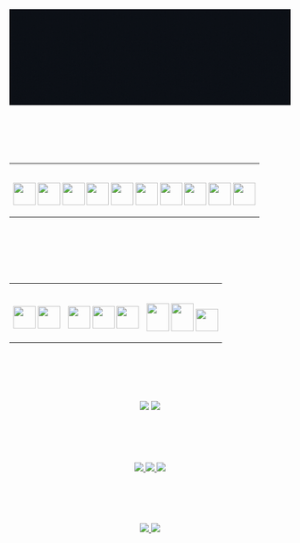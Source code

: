<div align="center">
<img src="cover.gif" align="center" height="50%" width="100%" />
</div>
<br/>  



#
<br>
<br>
<table align="center">
    <tr>
        <th>
            <p align="center">
                <br>
                <a href="https://rubyonrails.org/" title="Rails"><img src="https://github.com/tomchen/stack-icons/blob/master/logos/rails.svg" width="40px" height="40px"></a>
                <a href="https://reactjs.org/" title="React"><img src="https://github.com/tomchen/stack-icons/blob/master/logos/react.svg" width="40px" height="40px"></a>
                <a href="https://nodejs.org/" title="Node.js"><img src="https://github.com/tomchen/stack-icons/blob/master/logos/nodejs-icon.svg" width="40px" height="40px"></a>
                <a href="https://www.npmjs.com/" title="npm"><img src="https://github.com/tomchen/stack-icons/blob/master/logos/npm.svg" width="40px" height="40px"></a>
                <a href="https://firebase.google.com" title="Firebase"><img src="https://github.com/tomchen/stack-icons/blob/master/logos/firebase.svg" width="40px" height="40px"></a>
                <a href="https://git-scm.com/" title="Git"><img src="https://github.com/tomchen/stack-icons/blob/master/logos/git-icon.svg" width="40px" height="40px"></a>
                <a href="https://www.postman.com/" title="Postman"> <img src="https://github.com/tomchen/stack-icons/blob/master/logos/postman.svg" width="40px" height="40px"></a>
                <a href="https://www.java.com/" title="Java"><img src="https://github.com/tomchen/stack-icons/blob/master/logos/java.svg" width="40px" height="40px"></a>
                <a href="https://www.jetbrains.com/idea/" title="IntelliJ IDEA"><img src="https://github.com/tomchen/stack-icons/blob/master/logos/intellij-idea.svg" width="40px" height="40px"></a>
                <a href="https://www.jetbrains.com/webstorm/" title="WebStorm"><img src="https://github.com/tomchen/stack-icons/blob/master/logos/webstorm.svg" width="40px" height="40px"></a>
                <br>
            </p>
        </th>
    </tr>
</table>
<br/>

#
<br>
<br>
<table align="center">
    <tr>
        <th>
            <p align="center">
                <br>
                <a href="https://www.java.com/" title="Java"><img src="https://github.com/tomchen/stack-icons/blob/master/logos/java.svg" width="40px" height="40px"></a>
                <a href="https://developer.mozilla.org/en-US/docs/Web/JavaScript" title="JavaScript"><img src="https://github.com/tomchen/stack-icons/blob/master/logos/javascript.svg" width="40px" height="40px"></a>
                <br>
            </p>
        </th>
        <th>
            <p align="center">
                <br>
                <a href="https://www.mysql.com/" title="MySQL"><img src="https://github.com/tomchen/stack-icons/blob/master/logos/mysql.svg" width="40px" height="40px"></a>
                <a href="https://www.mongodb.com/" title="MongoDB"><img src="https://github.com/tomchen/stack-icons/blob/master/logos/mongodb-icon.svg" width="40px" height="40px"></a>
                <a href="https://www.mongodb.com/" title="MongoDB"><img src="https://github.com/tomchen/stack-icons/blob/master/logos/postgresql.svg" width="40px" height="40px"></a>
                <br>
            </p>
        </th>
        <th>
            <p align="center">
                <br>
                <a href="https://developer.mozilla.org/en-US/docs/Web/Guide/HTML/HTML5" title="HTML5"><img src="https://github.com/tomchen/stack-icons/blob/master/logos/html-5.svg" width="40px" height="50px"></a>
                <a href="https://developer.mozilla.org/en-US/docs/Web/CSS" title="CSS3"><img src="https://github.com/tomchen/stack-icons/blob/master/logos/css-3.svg" width="40px" height="50px"></a>
                <a href="https://getbootstrap.com/" title="Bootstrap 4"><img src="https://github.com/tomchen/stack-icons/blob/master/logos/bootstrap.svg" width="40px" height="40px"></a>
                <br>
            </p>
        </th>
    </tr>
</table>
<br/>







#
<br>
<br>
<div align="center">
   <a>
    <img src="https://github-readme-stats.vercel.app/api/top-langs/?username=kumar-tushar&langs_count=11&layout=compact&theme=tokyonight" height="195.5px"  />
  </a>
  <a>
    <img img src="https://github-readme-stats.vercel.app/api?username=kumar-tushar&show_icons=true&theme=tokyonight"/>
  </a>
</div>   
<br>



#
<br>
<br>
<div align="center">
  <a href="https://leetcode.com/kumar-tushar" target="_blank">
    <img src="https://img.shields.io/badge/LeetCode-000000?style=for-the-badge&logo=LeetCode&logoColor=#d16c06" />
  </a>
  <a href="https://codeforces.com/profile/kumar-tushar" target="_blank">
    <img src="https://img.shields.io/badge/Codeforces-445f9d?style=for-the-badge&logo=Codeforces&logoColor=white" />
  </a>
  <a href="https://www.hackerrank.com/kumar_tushar" target="_blank">
    <img src="https://img.shields.io/badge/-Hackerrank-2EC866?style=for-the-badge&logo=HackerRank&logoColor=white" />
  </a>
</div>   
<br>


#
<br>
<br>
<div align="center">
<a href="https://in.linkedin.com/in/kumar-tushar" target="_blank">
<img src="https://img.shields.io/badge/linkedin-%230077B5.svg?&style=for-the-badge&logo=linkedin&logoColor=white" />
</a>
<a href="mailto:tushar.workplace@gmail.com" target="_blank">
<img src="https://img.shields.io/badge/Gmail-D14836?style=for-the-badge&logo=gmail&logoColor=white" />
</a>  
</div>   
<br>





